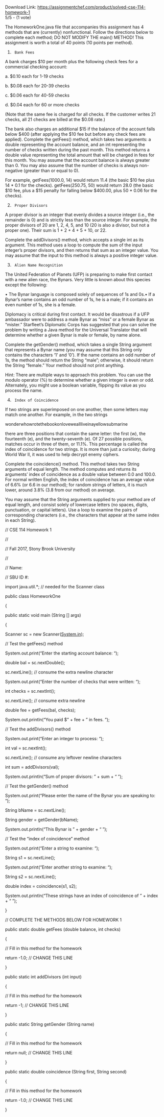 Download Link: https://assignmentchef.com/product/solved-cse-114-homework-1
<br>
5/5 - (1 vote)

The HomeworkOne.java file that accompanies this assignment has 4 methods that are (currently) nonfunctional. Follow the directions below to complete each method; DO NOT MODIFY THE main() METHOD! This assignment is worth a total of 40 points (10 points per method).



1.      Bank Fees

A bank charges $10 per month plus the following check fees for a commercial checking account:

a.      $0.10 each for 1-19 checks

b.      $0.08 each for 20-39 checks

c.       $0.06 each for 40-59 checks

d.      $0.04 each for 60 or more checks

(Note that the same fee is charged for all checks. If the customer writes 21 checks, all 21 checks are billed at the $0.08 rate.)

The bank also charges an additional $15 if the balance of the account falls below $400 (after applying the $10 fee but before any check fees are applied). Complete the getFees() method, which takes two arguments: a double representing the account balance, and an int representing the number of checks written during the past month. This method returns a double value representing the total amount that will be charged in fees for this month. You may assume that the account balance is always greater than 0. You may also assume that the number of checks is always non-negative (greater than or equal to 0).

For example, getFees(1000.0, 14) would return 11.4 (the basic $10 fee plus 14 * 0.1 for the checks). getFees(250.75, 50) would return 28.0 (the basic $10 fee, plus a $15 penalty for falling below $400.00, plus 50 * 0.06 for the checks).

2.      Proper Divisors

A proper divisor is an integer that evenly divides a source integer (i.e., the remainder is 0) and is strictly less than the source integer. For example, the proper divisors of 20 are 1, 2, 4, 5, and 10 (20 is also a divisor, but not a proper one). Their sum is 1 + 2 + 4 + 5 + 10, or 22.

Complete the addDivisors() method, which accepts a single int as its argument. This method uses a loop to compute the sum of the input integer’s proper divisors, and then returns that sum as an integer value. You may assume that the input to this method is always a positive integer value.

3.      Alien Name Recognition

The United Federation of Planets (UFP) is preparing to make first contact with a new alien race, the Bynars. Very little is known about this species except the following:

• The Bynar language is composed solely of sequences of 1s and 0s.• If a Bynar’s name contains an odd number of 1s, he is a male; if it contains an even number of 1s, she is a female.

Diplomacy is critical during first contact. It would be disastrous if a UFP ambassador were to address a male Bynar as “miss” or a female Bynar as “mister.” Starfleet’s Diplomatic Corps has suggested that you can solve the problem by writing a Java method for the Universal Translator that will determine whether a given Bynar is male or female, by name alone.

Complete the getGender() method, which takes a single String argument  that represents a Bynar name (you may assume that this String only contains the characters ‘1’ and ‘0’). If the name contains an odd number of 1s, the method should return the String “male”; otherwise, it should return the String “female.” Your method should not print anything.

Hint: There are multiple ways to approach this problem. You can use the modulo operator (%) to determine whether a given integer is even or odd. Alternately, you might use a boolean variable, flipping its value as you process the name.

4.      Index of Coincidence

If two strings are superimposed on one another, then some letters may match one another. For example, in the two strings

wonderwhowrotethebookonloveweallliveinayellowsubmarine

there are three positions that contain the same letter: the first (w), the fourteenth (e), and the twenty-seventh (e). Of 27 possible positions, matches occur in three of them, or 11.1%. This percentage is called the index of coincidence for two strings. It is more than just a curiosity; during World War II, it was used to help decrypt enemy ciphers.

Complete the coincidence() method. This method takes two String arguments of equal length. The method computes and returns its arguments’ index of coincidence as a double value between 0.0 and 100.0. For normal written English, the index of coincidence has an average value of 6.6% (or 6.6 in our method); for random strings of letters, it is much lower, around 3.8% (3.8 from our method) on average.

You may assume that the String arguments supplied to your method are of equal length, and consist solely of lowercase letters (no spaces, digits, punctuation, or capital letters). Use a loop to examine the pairs of corresponding characters (i.e., the characters that appear at the same index in each String).

// CSE 114 Homework 1

//

// Fall 2017, Stony Brook University

//

// Name:

// SBU ID #:

import java.util.*; // needed for the Scanner class

public class HomeworkOne

{

public static void main (String [] args)

{

Scanner sc = new Scanner(<a href="http://system.in/" target="_blank" rel="nofollow noopener">System.in</a>);

// Test the getFees() method

System.out.print(“Enter the starting account balance: “);

double bal = sc.nextDouble();

sc.nextLine(); // consume the extra newline character

System.out.print(“Enter the number of checks that were written: “);

int checks = sc.nextInt();

sc.nextLine(); // consume extra newline

double fee = getFees(bal, checks);

System.out.println(“You paid $” + fee + ” in fees.
”);

// Test the addDivisors() method

System.out.print(“Enter an integer to process: “);

int val = sc.nextInt();

sc.nextLine(); // consume any leftover newline characters

int sum = addDivisors(val);

System.out.println(“Sum of proper divisors: ” + sum + “
”);

// Test the getGender() method

System.out.print(“Please enter the name of the Bynar you are speaking to: “);

String bName = sc.nextLine();

String gender = getGender(bName);

System.out.println(“This Bynar is ” + gender + “
”);

// Test the “index of coincidence” method

System.out.print(“Enter a string to examine: “);

String s1 = sc.nextLine();

System.out.print(“Enter another string to examine: “);

String s2 = sc.nextLine();

double index = coincidence(s1, s2);

System.out.println(“These strings have an index of coincidence of ” + index + “
”);

}

// COMPLETE THE METHODS BELOW FOR HOMEWORK 1

public static double getFees (double balance, int checks)

{

// Fill in this method for the homework

return -1.0; // CHANGE THIS LINE

}

public static int addDivisors (int input)

{

// Fill in this method for the homework

return -1; // CHANGE THIS LINE

}

public static String getGender (String name)

{

// Fill in this method for the homework

return null; // CHANGE THIS LINE

}

public static double coincidence (String first, String second)

{

// Fill in this method for the homework

return -1.0; // CHANGE THIS LINE

}